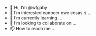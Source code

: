 - 👋 Hi, I’m @wfgaby
- 👀 I’m interested conocer nwe cosas :( ...
- 🌱 I’m currently learning ...
- 💞️ I’m looking to collaborate on ...
- 📫 How to reach me ...

<!---
wfgaby/wfgaby is a ✨ special ✨ repository because its `README.md` (this file) appears on your GitHub profile.
You can click the Preview link to take a look at your changes.
--->
